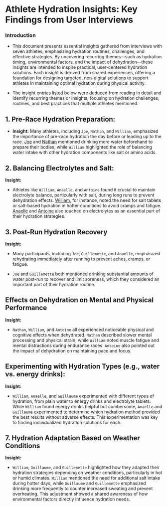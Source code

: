 # **Athlete Hydration Insights: Key Findings from User Interviews**

### **Introduction**

- This document presents essential insights gathered from interviews with seven athletes, emphasizing hydration routines, challenges, and effective strategies. By uncovering recurring themes—such as hydration timing, environmental factors, and the impact of dehydration—these insights are intended to inspire practical, user-centered hydration solutions. Each insight is derived from shared experiences, offering a foundation for designing targeted, non-digital solutions to support athletes in maintaining optimal hydration during physical activity.

- The insight entries listed below were deduced from reading in detail and identify recurring themes or insights, focusing on hydration challenges, routines, and best practices that multiple athletes mentioned.

## **1. Pre-Race Hydration Preparation:**

- **Insight:** Many athletes, including `Joe`, `Nathan`, and `William`, emphasized the importance of pre-race hydration the day before or leading up to the race. <u>Joe</u> and <u>Nathan</u> mentioned drinking more water beforehand to prepare their bodies, while `William` highlighted the role of balancing water intake with other hydration components like salt or amino acids.

## **2. Balancing Electrolytes and Salt:**

**Insight:**

- Athletes like `William`, `Anaelle`, and `Antoine` found it crucial to maintain electrolyte balance, particularly with salt, during long runs to prevent dehydration effects. <u>William</u>, for instance, noted the need for salt tablets or salt-based hydration in hotter conditions to avoid cramps and fatigue. <u>Anaelle</u> and <u>Antoine</u> also touched on electrolytes as an essential part of their hydration strategies.

## **3. Post-Run Hydration Recovery**

**Insight:**

- Many participants, including ``Joe``, `Guillemette`, and `Anaelle`, emphasized rehydrating immediately after running to prevent aches, cramps, or fatigue. 
  
- `Joe` and `Guillemette` both mentioned drinking substantial amounts of water post-run to recover and limit soreness, which they considered an important part of their hydration routine.

## **Effects on Dehydration on Mental and Physical  Performance**

**Insight:**

- `Nathan`, `William`, and `Antoine` all experienced noticeable physical and cognitive effects when dehydrated. `Nathan` described slower mental processing and physical strain, while `William` noted muscle fatigue and mental distractions during endurance races. `Antoine` also pointed out the impact of dehydration on maintaining pace and focus.

## **Experimenting with Hydration Types (e.g., water vs. energy drinks):**

**Insight:**

- `William`, `Anaelle`, and `Guillaume` experimented with different types of hydration, from plain water to energy drinks and electrolyte tablets. While `William` found energy drinks helpful but cumbersome, `Anaelle` and `Guillaume` experimented to determine which hydration method provided the best results without adverse effects. This experimentation was key to finding individualized hydration solutions for each.

## **7. Hydration Adaptation Based on Weather Conditions**

**Insight:**

- `William`, `Guillaume`, and `Guillemette` highlighted how they adapted their hydration strategies depending on weather conditions, particularly in hot or humid climates. `William` mentioned the need for additional salt intake during hotter days, while `Guillaume` and `Guillemette` emphasized drinking more frequently to counter increased sweating and prevent overheating. This adjustment showed a shared awareness of how environmental factors directly influence hydration needs.